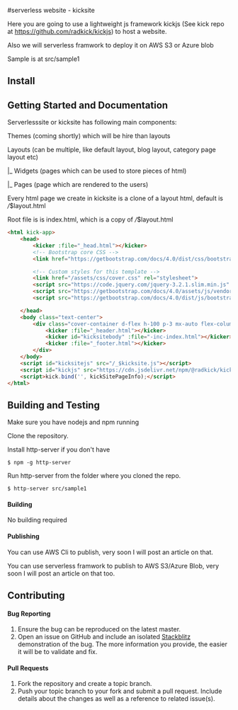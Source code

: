 #serverless website - kicksite

Here you are going to use a lightweight js framework kickjs (See kick repo at https://github.com/radkick/kickjs) to host a website. 

Also we will serverless framwork to deploy it on AWS S3 or Azure blob

Sample is at src/sample1

## Install



## Getting Started and Documentation

Serverlesssite or kicksite has following main components:

Themes (coming shortly) which will be hire than layouts

Layouts (can be multiple, like default layout, blog layout, category page layout etc)

  |_ Widgets (pages which can be used to store pieces of html)

  |_ Pages (page which are rendered to the users)

Every html page we create in kicksite is a clone of a layout html, default is _/_$layout.html

Root file is is index.html, which is a copy of _/_$layout.html

```html
<html kick-app>    
    <head>
        <kicker :file="_head.html"></kicker>
        <!-- Bootstrap core CSS -->
        <link href="https://getbootstrap.com/docs/4.0/dist/css/bootstrap.min.css" rel="stylesheet">

        <!-- Custom styles for this template -->
        <link href="/assets/css/cover.css" rel="stylesheet">
        <script src="https://code.jquery.com/jquery-3.2.1.slim.min.js" integrity="sha384-KJ3o2DKtIkvYIK3UENzmM7KCkRr/rE9/Qpg6aAZGJwFDMVNA/GpGFF93hXpG5KkN" crossorigin="anonymous"></script>
        <script src="https://getbootstrap.com/docs/4.0/assets/js/vendor/popper.min.js"></script>
        <script src="https://getbootstrap.com/docs/4.0/dist/js/bootstrap.min.js"></script>

    </head>
    <body class="text-center">        
        <div class="cover-container d-flex h-100 p-3 mx-auto flex-column">
            <kicker :file="_header.html"></kicker>
            <kicker id="kicksitebody" :file="-inc-index.html"></kicker>        
            <kicker :file="_footer.html"></kicker>
        </div>
    </body>
    <script id="kicksitejs" src="/_$kicksite.js"></script>
    <script id="kickjs" src="https://cdn.jsdelivr.net/npm/@radkick/kick@0.9.88/dist/kick.min.js"></script>
    <script>kick.bind('', kickSitePageInfo);</script>
</html>
```




## Building and Testing

Make sure you have nodejs and npm running

Clone the repository.

Install http-server if you don't have

```
$ npm -g http-server
```

Run http-server from the folder where you cloned the repo.

```
$ http-server src/sample1
```

#### Building

No building required

#### Publishing

You can use AWS Cli to publish, very soon I will post an article on that.

You can use serverless framwork to publish to AWS S3/Azure Blob, very soon I will post an article on that too.


## Contributing

#### Bug Reporting

1. Ensure the bug can be reproduced on the latest master.
2. Open an issue on GitHub and include an isolated [Stackblitz](https://stackblitz.com) demonstration of the bug. The more information you provide, the easier it will be to validate and fix.

#### Pull Requests

1. Fork the repository and create a topic branch.
5. Push your topic branch to your fork and submit a pull request. Include details about the changes as well as a reference to related issue(s).
